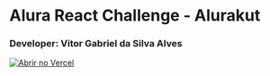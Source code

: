 # Alura React Challenge -  Alurakut

### Developer: Vitor Gabriel da Silva Alves

[![Abrir no Vercel](&#9650;)](https://alurakut-flax-delta.vercel.app/)
